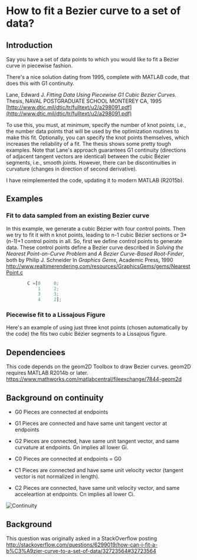# How to fit a Bezier curve to a set of data?

## Introduction
Say you have a set of data points to which you would like to fit a Bezier curve in piecewise fashion.

There's a nice solution dating from 1995, complete with MATLAB code, that does this with G1 continuity.

 Lane, Edward J. *Fitting Data Using Piecewise G1 Cubic Bezier Curves.*
 Thesis, NAVAL POSTGRADUATE SCHOOL MONTEREY CA, 1995
 [http://www.dtic.mil/dtic/tr/fulltext/u2/a298091.pdf](http://www.dtic.mil/dtic/tr/fulltext/u2/a298091.pdf)

To use this, you must, at minimum, specify the number of knot points, i.e., the number data points that will be used by the optimization routines to make this fit. Optionally, you can specify the knot points themselves, which increases the reliability of a fit. The thesis shows some pretty tough examples. Note that Lane's approach guarantees G1 continuity (directions of adjacent tangent vectors are identical) between the cubic Bézier segments, i.e., smooth joints. However, there can be discontinuities in curvature (changes in direction of second derivative).

I have reimplemented the code, updating it to modern MATLAB (R2015b).

## Examples

### Fit to data sampled from an existing Bezier curve

In this example, we generate a cubic Bézier with four control points. Then we try to fit it with n knot points, leading to n-1 cubic Bézier
sections or 3*(n-1)+1 control points in all. So, first we define control points to generate data.  These control points
define a Bezier curve described in 
        *Solving the Nearest Point-on-Curve Problem* and
	*A Bezier Curve-Based Root-Finder*,
	both by Philip J. Schneider
        In  *Graphics Gems*, Academic Press, 1990
        http://www.realtimerendering.com/resources/GraphicsGems/gems/NearestPoint.c

```matlab
        C =[0     0;
            1     2;
            3     3;
            4     2];
```	    

### Piecewise fit to a Lissajous Figure

Here's an example of using just three knot points (chosen automatically by the code) the fits two cubic Bézier segments to a Lissajous figure.

## Dependenciees
This code depends on the geom2D Toolbox to draw Bezier curves.
geom2D requires MATLAB R2014b or later.
https://www.mathworks.com/matlabcentral/fileexchange/7844-geom2d

## Background on continuity

* G0 Pieces are connected at endpoints
* G1 Pieces are connected and have same unit tangent vector at endpoints
* G2 Pieces are connected, have same unit tangent vector, and same curvature at endpoints.
Gn implies all lower Gi.

* C0 Pieces are connected at endpoints = G0
* C1 Pieces are connected and have same unit velocity vector (tangent vector is not normalized in length).
* C2 Pieces are connected, have same unit velocity vector, and same acceleartion at endpoints.
Cn implies all lower Ci.


![Continuity](https://gitlab.com/erehm/PiecewiseG1BezierFit/raw/master/images/Continuity.jpg "Credit: Carlo Séquin, EECS, UC Berkeley")

## Background
This question was originally asked in a StackOverflow posting
http://stackoverflow.com/questions/6299019/how-can-i-fit-a-b%C3%A9zier-curve-to-a-set-of-data/32723564#32723564

